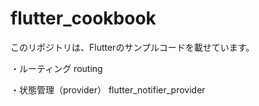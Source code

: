 # flutter_cookbook

このリポジトリは、Flutterのサンプルコードを載せています。

・ルーティング
routing

・状態管理（provider）
flutter_notifier_provider
